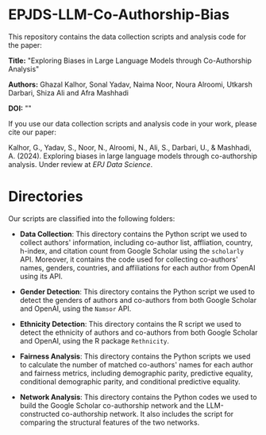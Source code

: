 # EPJDS-LLM-Co-Authorship-Bias

This repository contains the data collection scripts and analysis code for the paper:

**Title:** "Exploring Biases in Large Language Models through Co-Authorship Analysis"

**Authors:** Ghazal Kalhor, Sonal Yadav, Naima Noor, Noura Alroomi, Utkarsh Darbari, Shiza Ali and Afra Mashhadi

**DOI:** ""

If you use our data collection scripts and analysis code in your work, please cite our paper:

Kalhor, G., Yadav, S., Noor, N., Alroomi, N., Ali, S., Darbari, U., & Mashhadi, A. (2024). Exploring biases in large language models through co-authorship analysis. Under review at *EPJ Data Science*.

# Directories

Our scripts are classified into the following folders:

* **Data Collection**: This directory contains the Python script we used to collect authors' information, including co-author list, affliation, country, h-index, and citation count from Google Scholar using the `scholarly` API. Moreover, it contains the code used for collecting co-authors' names, genders, countries, and affiliations for each author from OpenAI using its API.

* **Gender Detection**: This directory contains the Python script we used to detect the genders of authors and co-authors from both Google Scholar and OpenAI, using the `Namsor` API.

* **Ethnicity Detection**: This directory contains the R script we used to detect the ethnicity of authors and co-authors from both Google Scholar and OpenAI, using the R package `Rethnicity`.

* **Fairness Analysis**: This directory contains the Python scripts we used to calculate the number of matched co-authors' names for each author and fairness metrics, including demographic parity, predictive equality, conditional demographic parity, and conditional predictive equality.

* **Network Analysis**: This directory contains the Python codes we used to build the Google Scholar co-authorship network and the LLM-constructed co-authorship network. It also includes the script for comparing the structural features of the two networks.